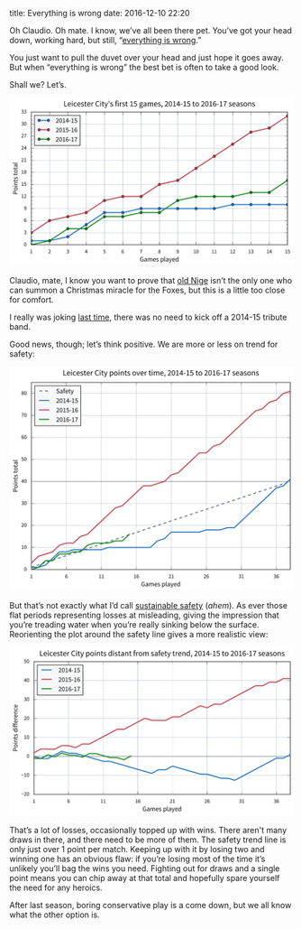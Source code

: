 title: Everything is wrong
date: 2016-12-10 22:20

Oh Claudio. Oh mate. I know, we’ve all been there pet. You’ve got your head down, working hard, but still, “[everything is wrong][cr].”

[cr]: http://www.bbc.co.uk/sport/football/38197572

You just want to pull the duvet over your head and just hope it goes away. But when “everything is wrong” the best bet is often to take a good look.

Shall we? Let’s.

<p class="full-width">
    <a href="/images/2016-17_lcfc-first_15_games.svg">
        <img alt="A chart showing Leicester City’s points in the first 15 games, 2014-15 to 2016-17 seasons"
             src="/images/2016-17_lcfc-first_15_games.svg"
             class="no-border">
    </a>
</p>

Claudio, mate, I know you want to prove that [old Nige][np] isn’t the only one who can summon a Christmas miracle for the Foxes, but this is a little too close for comfort.

[np]: https://en.wikipedia.org/wiki/Nigel_Pearson

I really was joking [last time][lcfc-2016-5], there was no need to kick off a 2014-15 tribute band.

[lcfc-2016-5]: /2016/09/leicesters-start-to-the-season/

Good news, though; let’s think positive. We are more or less on trend for safety:

<p class="full-width">
    <a href="/images/2016-12-10_lcfc-points_over_time.svg">
        <img alt="A chart showing Leicester City’s points over time in the 2014-15 to 2016-17 seasons as of 2016-12-10"
             src="/images/2016-12-10_lcfc-points_over_time.svg"
             class="no-border">
    </a>
</p>

But that’s not exactly what I’d call [sustainable safety][] (*ahem*). As ever those flat periods representing losses at misleading, giving the impression that you’re treading water when you’re really sinking below the surface. Reorienting the plot around the safety line gives a more realistic view:

[sustainable safety]: https://bicycledutch.wordpress.com/2012/01/02/sustainable-safety/

<p class="full-width">
    <a href="/images/2016-12-10_lcfc-points_adrift.svg">
        <img alt="A chart showing Leicester City’s distance from the safety trend, 2014-15 to 2016-17 seasons as of 2016-12-10"
             src="/images/2016-12-10_lcfc-points_adrift.svg"
             class="no-border">
    </a>
</p>

That’s a lot of losses, occasionally topped up with wins. There aren't many draws in there, and there need to be more of them. The safety trend line is only just over 1 point per match. Keeping up with it by losing two and winning one has an obvious flaw: if you’re losing most of the time it’s unlikely you’ll bag the wins you need. Fighting out for draws and a single point means you can chip away at that total and hopefully spare yourself the need for any heroics.

After last season, boring conservative play is a come down, but we all know what the other option is.
